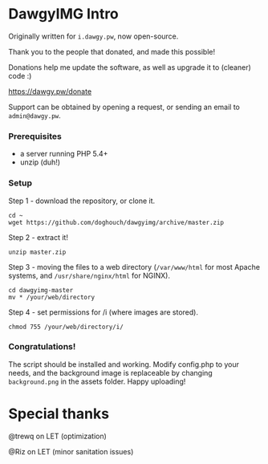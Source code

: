 # DawgyIMG Intro

Originally written for `i.dawgy.pw`, now open-source.

Thank you to the people that donated, and made this possible!

Donations help me update the software, as well as upgrade it to (cleaner) code :)

https://dawgy.pw/donate

Support can be obtained by opening a request, or sending an email to `admin@dawgy.pw`.

### Prerequisites 
- a server running PHP 5.4+
- unzip (duh!)

### Setup
Step 1 - download the repository, or clone it. 

    cd ~ 
    wget https://github.com/doghouch/dawgyimg/archive/master.zip
    
Step 2 - extract it!

    unzip master.zip
    
Step 3 - moving the files to a web directory (`/var/www/html` for most Apache systems, and `/usr/share/nginx/html` for NGINX).

    cd dawgyimg-master
    mv * /your/web/directory
    
Step 4 - set permissions for /i (where images are stored).

    chmod 755 /your/web/directory/i/
    
### Congratulations!

The script should be installed and working. Modify config.php to your needs, and the background image is replaceable by changing `background.png` in the assets folder. Happy uploading!

# Special thanks
@trewq on LET (optimization)

@Riz on LET (minor sanitation issues)
